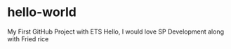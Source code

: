 # hello-world
My First GitHub Project with ETS
Hello, I would love SP Development along with Fried rice
